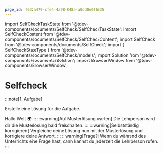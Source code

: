 ```yaml
---
page_id: f632a479-cfe4-4a98-848a-a0dd0e0f6535
---
```


import SelfCheckTaskState from '@tdev-components/documents/SelfCheck/SelfCheckTaskState';
import SelfCheckContent from '@tdev-components/documents/SelfCheck/SelfCheckContent';
import SelfCheck from '@tdev-components/documents/SelfCheck';
import { SelfCheckStateType } from '@tdev-components/documents/SelfCheck/models';
import Solution from '@tdev-components/documents/Solution';
import BrowserWindow from '@tdev-components/BrowserWindow';

# Selfcheck

<BrowserWindow>
<SelfCheck taskStateId="df3313a5-c18f-4220-9dfe-cf4314c1b7b9" solutionId="e92b6f49-396e-48bc-8a6c-4ca94947210d">
:::note[1. Aufgabe]
<SelfCheckTaskState />

Erstelle eine Lösung für die Aufgabe.

<SelfCheckContent>
<Solution id="e92b6f49-396e-48bc-8a6c-4ca94947210d">
Hallo Welt 🌍
</Solution>
</SelfCheckContent>
:::

<SelfCheckContent alwaysVisibleForTeacher={false} visibleTo={SelfCheckStateType.WaitingForSolution}>
:::warning[Auf Musterlösung warten]
Die Lehrperson wird dir die Musterlösung bald freischalten.
:::
</SelfCheckContent>

<SelfCheckContent alwaysVisibleForTeacher={false} visibleFrom={SelfCheckStateType.Reviewing}>
:::warning[Selbstständig korrigieren]
Vergleiche deine Lösung nun mit der Musterlösung und korrigiere deine Antwort.
:::
</SelfCheckContent>

<SelfCheckContent alwaysVisibleForTeacher={false} visibleFrom={SelfCheckStateType.Question} visibleTo={SelfCheckStateType.Question}>
:::warning[Frage?]
Wenn du während des Unterrichts eine Frage hast, dann kannst du jederzeit die Lehrperson rufen.
:::
</SelfCheckContent>
</SelfCheck>
</BrowserWindow>
